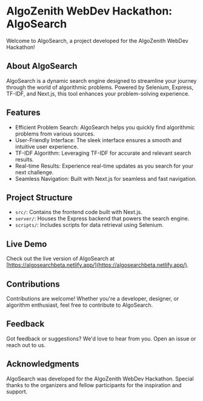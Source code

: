 # AlgoZenith WebDev Hackathon: AlgoSearch

Welcome to AlgoSearch, a project developed for the AlgoZenith WebDev Hackathon! 

## About AlgoSearch

AlgoSearch is a dynamic search engine designed to streamline your journey through the world of algorithmic problems. Powered by Selenium, Express, TF-IDF, and Next.js, this tool enhances your problem-solving experience.

## Features

- Efficient Problem Search: AlgoSearch helps you quickly find algorithmic problems from various sources.
- User-Friendly Interface: The sleek interface ensures a smooth and intuitive user experience.
- TF-IDF Algorithm: Leveraging TF-IDF for accurate and relevant search results.
- Real-time Results: Experience real-time updates as you search for your next challenge.
- Seamless Navigation: Built with Next.js for seamless and fast navigation.


## Project Structure

- `src/`: Contains the frontend code built with Next.js.
- `server/`: Houses the Express backend that powers the search engine.
- `scripts/`: Includes scripts for data retrieval using Selenium.

## Live Demo

Check out the live version of AlgoSearch at [https://algosearchbeta.netlify.app/](https://algosearchbeta.netlify.app/).

## Contributions

Contributions are welcome! Whether you're a developer, designer, or algorithm enthusiast, feel free to contribute to AlgoSearch.

## Feedback

Got feedback or suggestions? We'd love to hear from you. Open an issue or reach out to us.

## Acknowledgments

AlgoSearch was developed for the AlgoZenith WebDev Hackathon. Special thanks to the organizers and fellow participants for the inspiration and support.
